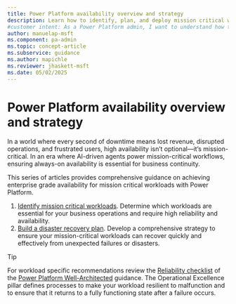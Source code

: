```yaml
---
title: Power Platform availability overview and strategy
description: Learn how to identify, plan, and deploy mission critical workloads with Power Platform and prepare disaster recovery plans.
#customer intent: As a Power Platform admin, I want to understand how to ensure high availability for mission-critical workloads so that I can minimize downtime and maintain business continuity.
author: manuelap-msft
ms.component: pa-admin
ms.topic: concept-article
ms.subservice: guidance
ms.author: mapichle
ms.reviewer: jhaskett-msft
ms.date: 05/02/2025
---
```


# Power Platform availability overview and strategy

In a world where every second of downtime means lost revenue, disrupted operations, and frustrated users, high availability isn’t optional—it’s mission-critical. In an era where AI-driven agents power mission-critical workflows, ensuring always-on availability is essential for business continuity.

This series of articles provides comprehensive guidance on achieving enterprise grade availability for mission critical workloads with Power Platform. 

1. [Identify mission critical workloads](plan-mission-critical.md). Determine which workloads are essential for your business operations and require high reliability and availability.
1. [Build a disaster recovery plan](plan-disaster-recovery.md). Develop a comprehensive strategy to ensure your mission-critical workloads can recover quickly and effectively from unexpected failures or disasters.

> [!TIP]
> For workload specific recommendations review the [Reliability checklist](../../well-architected/reliability/checklist.md) of the [Power Platform Well-Architected](../../well-architected/index.yml) guidance. The Operational Excellence pillar defines processes to make your workload resilient to malfunction and to ensure that it returns to a fully functioning state after a failure occurs.
